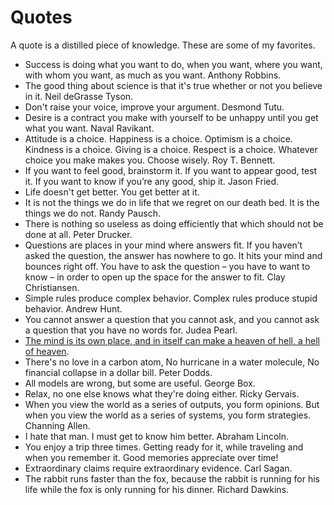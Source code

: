 # Quotes

A quote is a distilled piece of knowledge. These are some of my favorites.

* Success is doing what you want to do, when you want, where you want, with whom you want, as much as you want. Anthony Robbins.
* The good thing about science is that it's true whether or not you believe in it. Neil deGrasse Tyson.
* Don't raise your voice, improve your argument. Desmond Tutu.
* Desire is a contract you make with yourself to be unhappy until you get what you want. Naval Ravikant.
* Attitude is a choice. Happiness is a choice. Optimism is a choice. Kindness is a choice. Giving is a choice. Respect is a choice. Whatever choice you make makes you. Choose wisely. Roy T. Bennett.
* If you want to feel good, brainstorm it. If you want to appear good, test it. If you want to know if you’re any good, ship it. Jason Fried.
* Life doesn't get better. You get better at it.
* It is not the things we do in life that we regret on our death bed. It is the things we do not. Randy Pausch.
* There is nothing so useless as doing efficiently that which should not be done at all. Peter Drucker.
* Questions are places in your mind where answers fit. If you haven’t asked the question, the answer has nowhere to go. It hits your mind and bounces right off. You have to ask the question – you have to want to know – in order to open up the space for the answer to fit. Clay Christiansen.
* Simple rules produce complex behavior. Complex rules produce stupid behavior. Andrew Hunt.
* You cannot answer a question that you cannot ask, and you cannot ask a question that you have no words for. Judea Pearl.
* [The mind is its own place, and in itself can make a heaven of hell, a hell of heaven](https://youtu.be/RPicL1AWrs8?list=WL).
* There's no love in a carbon atom, No hurricane in a water molecule, No financial collapse in a dollar bill. Peter Dodds.
* All models are wrong, but some are useful. George Box.
* Relax, no one else knows what they're doing either. Ricky Gervais.
* When you view the world as a series of outputs, you form opinions. But when you view the world as a series of systems, you form strategies. Channing Allen.
* I hate that man. I must get to know him better. Abraham Lincoln.
* You enjoy a trip three times. Getting ready for it, while traveling and when you remember it. Good memories appreciate over time!
* Extraordinary claims require extraordinary evidence. Carl Sagan.
* The rabbit runs faster than the fox, because the rabbit is running for his life while the fox is only running for his dinner. Richard Dawkins.
